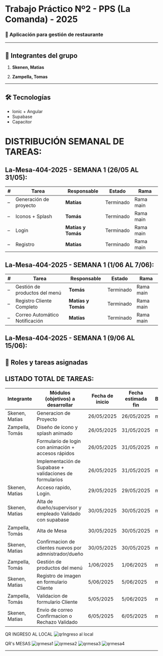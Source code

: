 # Trabajo Práctico Nº2 - PPS (La Comanda) - 2025

### 📱 Aplicación para gestión de restaurante

---

## 👥 Integrantes del grupo

1. **Skenen, Matias**  

2. **Zampella, Tomas**  
---

## 🛠️ Tecnologías
- Ionic + Angular
- Supabase
- Capacitor

# DISTRIBUCIÓN SEMANAL DE TAREAS:

## La-Mesa-404-2025 - SEMANA 1 (26/05 AL 31/05):
| # | Tarea                  | Responsable        | Estado    | Rama      |
| - | ---------------------- | ------------------ | --------- | --------- |
| – | Generación de proyecto | **Matías**         | Terminado | Rama main |
| – | Iconos + Splash        | **Tomás**          | Terminado | Rama main |
| – | Login                  | **Matías y Tomás** | Terminado | Rama main |
| – | Registro               | **Matías**         | Terminado | Rama main |

## La-Mesa-404-2025 - SEMANA 1 (1/06 AL 7/06):
| #  | Tarea                          | Responsable        | Estado    | Rama     |
|----|-------------------------------|--------------------|-----------|-----------|
| –  | Gestión de productos del menú | **Tomás**          | Terminado | Rama main |
| –  | Registro Cliente Completo     | **Matías y Tomás** | Terminado | Rama main |
| –  | Correo Automático Notificación| **Matías**         | Terminado | Rama main |

## La-Mesa-404-2025 - SEMANA 1 (9/06 AL 15/06):


## 💼 Roles y tareas asignadas
## LISTADO TOTAL DE TAREAS:

| Integrante          | Módulos (objetivos) a desarrollar                                     | Fecha de inicio | Fecha estimada fin | Branch |
|---------------------|------------------------------------------------------------------------|------------------|---------------------|--------|
| Skenen, Matias      | Generacion de Proyecto                                                 | 26/05/2025       | 26/05/2025          | main   |
| Zampella, Tomás     | Diseño de ícono y splash animado                                       | 26/05/2025       | 31/05/2025          | main   |
|                     | Formulario de login con animación + accesos rápidos                    | 26/05/2025       | 31/05/2025          | main   |
|                     | Implementación de Supabase + validaciones de formularios               | 26/05/2025       | 31/05/2025          | main   |
| Skenen, Matias      | Acceso rapido, Login.                                                  | 29/05/2025       | 29/05/2025          | main   |
| Skenen, Matias      | Alta de dueño/supervisor y empleado Validado con supabase              | 30/05/2025       | 30/05/2025          | main   |
| Zampella, Tomás     | Alta de Mesa                                                           | 30/05/2025       | 30/05/2025          | main   |
| Skenen, Matias      | Confirmacion de clientes nuevos por admnistrador/dueño                 | 30/05/2025       | 30/05/2025          | main   |
| Zampella, Tomás     | Gestión de productos del menú                                          | 1/06/2025        | 1/06/2025           | main   |
| Skenen, Matias      | Registro de imagen en formulario Cliente                               | 5/06/2025        | 5/06/2025           | main   |
| Zampella, Tomás     | Validacion de formulario Cliente                                       | 5/05/2025        | 5/06/2025           | main   |
| Skenen, Matias      | Envio de correo Confirmacion o Rechazo Validado                        | 6/05/2025        | 6/05/2025            | main  |

QR INGRESO AL LOCAL
![qrIngreso al local](https://github.com/user-attachments/assets/3c51970c-e768-44eb-9bb6-7c01c783aea7)


QR's MESAS
![qrmesa1](https://github.com/user-attachments/assets/3188f288-ef0a-4e25-bc6d-7c9432b016d7)
![qrmesa2](https://github.com/user-attachments/assets/d45c7a55-f907-447d-a19a-50046eca2236)
![qrmesa3](https://github.com/user-attachments/assets/dcd9b6ca-1bb7-41ff-9b6a-472c1503707b)
![qrmesa4](https://github.com/user-attachments/assets/36a21a53-2d75-402a-ab16-7e578e9b3313)

---
